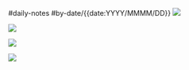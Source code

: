 #daily-notes #by-date/{{date:YYYY/MMMM/DD}}
![](private/reading-lists/current-reading.md#Читай)

![](private/research-lists/current-research.md#Досліджуй)

![](private/project-lists/current-projects.md#Роби)

![](private/courses-lists/current-courses.md#Вчись)